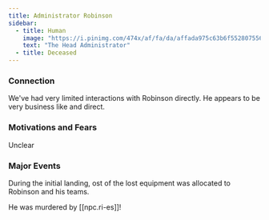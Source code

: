 ```yaml
---
title: Administrator Robinson
sidebar:
  - title: Human
    image: "https://i.pinimg.com/474x/af/fa/da/affada975c63b6f55280755656b83103.jpg"
    text: "The Head Administrator"
  - title: Deceased
---
```


### Connection

We've had very limited interactions with Robinson directly. He appears to be very business like and direct.

### Motivations and Fears

Unclear

### Major Events

During the initial landing, ost of the lost equipment was allocated to Robinson and his teams.

He was murdered by [[npc.ri-es]]!
